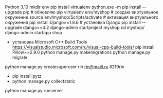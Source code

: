 Python 3.10
mkdir env
pip install virtualenv
python.exe -m pip install --upgrade pip # обновляю pip
virtualenv env/myshop # создаю виртуальное окружение
source env/myshop/Scripts/activate # активация виртуального окружения
pip install Django==1.8.6 # установка Django
pip install --upgrade django==4.2
django-admin startproject myshop
cd myshop/
django-admin startapp shop

+ установка Microsoft C++ Build Tools https://visualstudio.microsoft.com/ru/visual-cpp-build-tools/
pip install Pillow==2.9.0
python manage.py makemigrations
python manage.py migrate

python manage.py createsuperuser
rin
rin@maiil.ru
8219rin

+ pip install pytz
+ python manage.py collectstatic

python manage.py runserver
